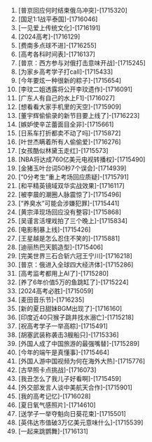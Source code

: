 
1. [普京回应何时结束俄乌冲突]-[1715320]
1. [国足1:1战平泰国]-[1716046]
1. [一见爱上传统文化]-[1716191]
1. [2024高考]-[1716129]
1. [费南多点球不进]-[1716255]
1. [高考各科时间表]-[1716137]
1. [普京：西方参与对俄打击意味开战]-[1715245]
1. [为家乡高考学子打call]-[1715433]
1. [今年要炫一种很新的粽子]-[1715654]
1. [李玟二姐透露将公开李玟遗作]-[1716091]
1. [广东人有自己的水上F1]-[1716027]
1. [想看看大家手机里的天空]-[1715909]
1. [董宇辉偷偷录的新节目要上线了]-[1716223]
1. [嫉妒使辛芷蕾面目全非]-[1715661]
1. [日系车打折都卖不动了吗]-[1715872]
1. [叶世杰瞒着所有人偷偷爱]-[1716276]
1. [女孩酷似林黛玉走红]-[1715573]
1. [NBA将达成760亿美元电视转播权]-[1715490]
1. [金猪玉叶台词50秒7个误会]-[1714939]
1. [“0分考生”重上考场回应质疑]-[1715791]
1. [和平精英镜域双华实战效果]-[1716117]
1. [被李晨的潮圈人脉震惊了]-[1715496]
1. [“养臭水”可能会涉嫌犯罪]-[1715441]
1. [黄宗泽现场回应没有整容]-[1715868]
1. [吴谨言活埋戏拍了三个晚上]-[1715834]
1. [电影制暴上线]-[1715426]
1. [王星越是怎么忍住不笑的]-[1715881]
1. [迪丽热巴天鹅造型]-[1715406]
1. [完美世界三石合斩六冠王宁川]-[1716218]
1. [普京：俄进入全球四大经济体]-[1715286]
1. [高考监考都用上AI了]-[1715280]
1. [养了6年价值5万的鱼跳缸了]-[1715224]
1. [2024高考必胜]-[1715059]
1. [麦田音乐节]-[1716235]
1. [新的夏日甜妹BGM出现了]-[1716160]
1. [印度近40只猴子跳井找水溺亡]-[1715218]
1. [祝高考学子一举高粽]-[1715491]
1. [胡塞武装称袭击3艘船只]-[1715336]
1. [外国人成了中国旅游的最强嘴替]-[1715289]
1. [今年的端午是真懂事]-[1715464]
1. [外国人游中国视频为何在海外大热]-[1715776]
1. [古早照卡点挑战]-[1716073]
1. [我丑怎么了我儿子好看啊]-[1715459]
1. [外交部发言人谈中美航天合作]-[1715901]
1. [我的高考记忆]-[1716028]
1. [夏日氧气感照片]-[1714610]
1. [送学子一举夺魁向日葵花束]-[1715501]
1. [英伟达市值破3万亿美元意味什么]-[1715539]
1. [一起来跳鹦舞]-[1716131]